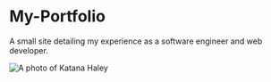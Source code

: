# My-Portfolio
A small site detailing my experience as a software engineer and web developer.

![A photo of Katana Haley](KatanaHaley/My-Portfolio/IMG-1321.jpg)
